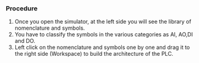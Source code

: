 ### Procedure
  1.	Once you open the simulator, at the left side you will see the library of nomenclature and symbols.
  2.	You have to classify the symbols in the various categories as AI, AO,DI  and DO.
  3.	Left click on the nomenclature and symbols one by one and drag it to the right side (Workspace) to build the architecture of the PLC.
